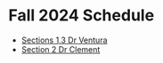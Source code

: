 # Fall 2024 Schedule

* [Sections 1,3 Dr Ventura](VenturaF2024.md)
* [Section 2 Dr Clement](ClementF2024.md)
